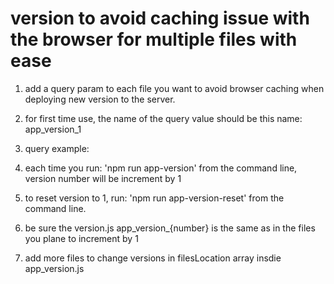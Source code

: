 # version to avoid caching issue with the browser for multiple files with ease

1. add a query param to each file you want to avoid browser caching when deploying new version to the server.

2. for first time use, the name of the query value should be this name: app_version_1 

3. query example: <script src="myFile.js?v=app_version_1"></script>

4. each time you run: 'npm run app-version' from the command line, version number will be increment by 1

5. to reset version to 1, run: 'npm run app-version-reset' from the command line.

6. be sure the version.js app_version_{number} is the same as in the files you plane to increment by 1

7. add more files to change versions in filesLocation array insdie app_version.js
